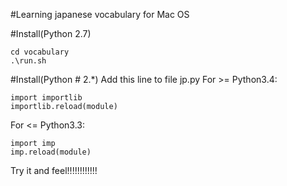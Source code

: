 #Learning japanese vocabulary for Mac OS

#Install(Python 2.7)
```
cd vocabulary
.\run.sh

```
#Install(Python # 2.*)
Add this line to file jp.py
For >= Python3.4:
```
import importlib
importlib.reload(module)
```

For <= Python3.3:
```
import imp
imp.reload(module)
```


Try it and feel!!!!!!!!!!!!